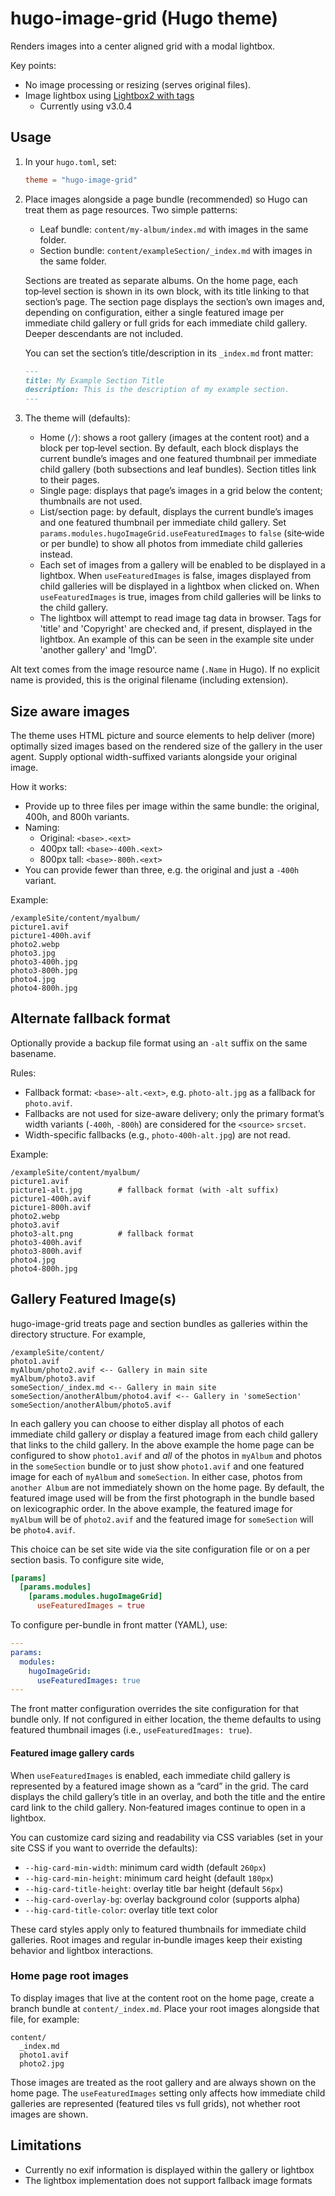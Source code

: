 # hugo-image-grid (Hugo theme)

Renders images into a center aligned grid with a modal lightbox.

Key points:
- No image processing or resizing (serves original files).
- Image lightbox using [Lightbox2 with tags](https://github.com/msh9/lightbox2)
  - Currently using v3.0.4

## Usage

1. In your `hugo.toml`, set:

   ```toml
   theme = "hugo-image-grid"
   ```

2. Place images alongside a page bundle (recommended) so Hugo can treat them as page resources. Two simple patterns:
   - Leaf bundle: `content/my-album/index.md` with images in the same folder.
   - Section bundle: `content/exampleSection/_index.md` with images in the same folder.

   Sections are treated as separate albums. On the home page, each top‑level section is shown in its own block, with its title linking to that section’s page. The section page displays the section’s own images and, depending on configuration, either a single featured image per immediate child gallery or full grids for each immediate child gallery. Deeper descendants are not included.

   You can set the section’s title/description in its `_index.md` front matter:

   ```md
   ---
   title: My Example Section Title
   description: This is the description of my example section.
   ---
   ```

3. The theme will (defaults):
   - Home (`/`): shows a root gallery (images at the content root) and a block per top‑level section. By default, each block displays the current bundle’s images and one featured thumbnail per immediate child gallery (both subsections and leaf bundles). Section titles link to their pages.
   - Single page: displays that page’s images in a grid below the content; thumbnails are not used.
   - List/section page: by default, displays the current bundle’s images and one featured thumbnail per immediate child gallery. Set `params.modules.hugoImageGrid.useFeaturedImages` to `false` (site‑wide or per bundle) to show all photos from immediate child galleries instead.
   - Each set of images from a gallery will be enabled to be displayed in a lightbox. When `useFeaturedImages` is false, images displayed from child galleries will be displayed in a lightbox when clicked on. When `useFeaturedImages` is true, images from child galleries will be links to the child gallery.
   - The lightbox will attempt to read image tag data in browser. Tags for 'title' and 'Copyright' are checked and, if present, displayed in the lightbox. An example of this can be seen in the example site under 'another gallery' and 'ImgD'.

Alt text comes from the image resource name (`.Name` in Hugo). If no explicit name is provided, this is the original filename (including extension). 

## Size aware images

The theme uses HTML picture and source elements to help deliver (more) optimally sized images based on the rendered size of the gallery in the user agent. Supply optional width-suffixed variants alongside your original image.

How it works:
- Provide up to three files per image within the same bundle: the original, 400h, and 800h variants.
- Naming:
  - Original: `<base>.<ext>`
  - 400px tall: `<base>-400h.<ext>`
  - 800px tall: `<base>-800h.<ext>`
- You can provide fewer than three, e.g. the original and just a `-400h` variant.

Example:

```
/exampleSite/content/myalbum/
picture1.avif
picture1-400h.avif
photo2.webp
photo3.jpg
photo3-400h.jpg
photo3-800h.jpg
photo4.jpg
photo4-800h.jpg
```

## Alternate fallback format

Optionally provide a backup file format using an `-alt` suffix on the same basename. 

Rules:
- Fallback format: `<base>-alt.<ext>`, e.g. `photo-alt.jpg` as a fallback for `photo.avif`.
- Fallbacks are not used for size-aware delivery; only the primary format’s width variants (`-400h`, `-800h`) are considered for the `<source>` `srcset`.
- Width-specific fallbacks (e.g., `photo-400h-alt.jpg`) are not read.

Example:

```
/exampleSite/content/myalbum/
picture1.avif
picture1-alt.jpg        # fallback format (with -alt suffix)
picture1-400h.avif
picture1-800h.avif
photo2.webp
photo3.avif
photo3-alt.png          # fallback format
photo3-400h.avif
photo3-800h.avif
photo4.jpg
photo4-800h.jpg
```

##  Gallery Featured Image(s)

hugo-image-grid treats page and section bundles as galleries within the directory structure. For example,

```
/exampleSite/content/
photo1.avif
myAlbum/photo2.avif <-- Gallery in main site
myAlbum/photo3.avif
someSection/_index.md <-- Gallery in main site
someSection/anotherAlbum/photo4.avif <-- Gallery in 'someSection'
someSection/anotherAlbum/photo5.avif
```

In each gallery you can choose to either display all photos of each immediate child gallery *or* display a featured image from each child gallery that links to the child gallery. In the above example the home page can be configured to show `photo1.avif` and *all* of the photos in `myAlbum` and photos in the `someSection` bundle or to just show `photo1.avif` and one featured image for each of `myAlbum` and `someSection`. In either case, photos from `another Album` are not immediately shown on the home page. By default, the featured image used will be from the first photograph in the bundle based on lexicographic order. In the above example, the featured image for `myAlbum` will be of `photo2.avif` and the featured image for `someSection` will be `photo4.avif`.

This choice can be set site wide via the site configuration file or on a per section basis. To configure site wide,

```toml
[params]
  [params.modules]
    [params.modules.hugoImageGrid]
      useFeaturedImages = true
```

To configure per-bundle in front matter (YAML), use:

```yaml
---
params:
  modules:
    hugoImageGrid:
      useFeaturedImages: true
---
```

The front matter configuration overrides the site configuration for that bundle only. If not configured in either location, the theme defaults to using featured thumbnail images (i.e., `useFeaturedImages: true`).

#### Featured image gallery cards

When `useFeaturedImages` is enabled, each immediate child gallery is represented by a featured image shown as a “card” in the grid. The card displays the child gallery’s title in an overlay, and both the title and the entire card link to the child gallery. Non‑featured images continue to open in a lightbox.

You can customize card sizing and readability via CSS variables (set in your site CSS if you want to override the defaults):

- `--hig-card-min-width`: minimum card width (default `260px`)
- `--hig-card-min-height`: minimum card height (default `180px`)
- `--hig-card-title-height`: overlay title bar height (default `56px`)
- `--hig-card-overlay-bg`: overlay background color (supports alpha)
- `--hig-card-title-color`: overlay title text color

These card styles apply only to featured thumbnails for immediate child galleries. Root images and regular in‑bundle images keep their existing behavior and lightbox interactions.

### Home page root images

To display images that live at the content root on the home page, create a branch bundle at `content/_index.md`. Place your root images alongside that file, for example:

```
content/
  _index.md
  photo1.avif
  photo2.jpg
```

Those images are treated as the root gallery and are always shown on the home page. The `useFeaturedImages` setting only affects how immediate child galleries are represented (featured tiles vs full grids), not whether root images are shown.

## Limitations

- Currently no exif information is displayed within the gallery or lightbox
- The lightbox implementation does not support fallback image formats
